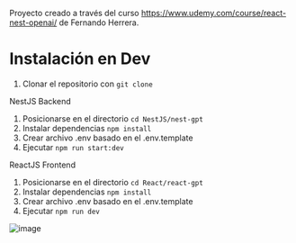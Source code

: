 Proyecto creado a través del curso https://www.udemy.com/course/react-nest-openai/ de Fernando Herrera.

# Instalación en Dev

1. Clonar el repositorio con `git clone`

NestJS Backend

1. Posicionarse en el directorio `cd NestJS/nest-gpt`
2. Instalar dependencias `npm install`
3. Crear archivo .env basado en el .env.template
4. Ejecutar `npm run start:dev`

ReactJS Frontend

1. Posicionarse en el directorio `cd React/react-gpt`
2. Instalar dependencias `npm install`
3. Crear archivo .env basado en el .env.template
4. Ejecutar `npm run dev`

![image](https://github.com/user-attachments/assets/29308158-7a95-402d-938d-606f047e0659)
